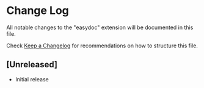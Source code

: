 # Change Log
All notable changes to the "easydoc" extension will be documented in this file.

Check [Keep a Changelog](http://keepachangelog.com/) for recommendations on how to structure this file.

## [Unreleased]
- Initial release